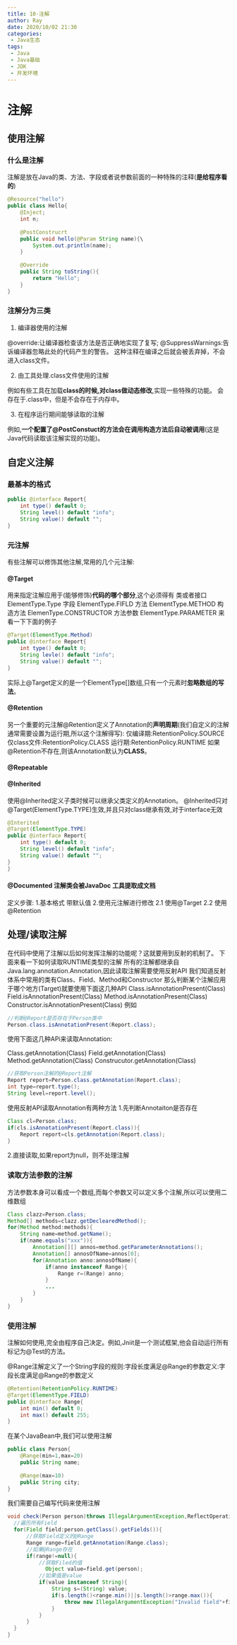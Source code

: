 ```yaml
---
title: 10-注解
author: Ray
date: 2020/10/02 21:30
categories:
 - Java生态
tags:
 - Java
 - Java基础
 - JDK
 - 开发环境
---
```

# 注解

## 使用注解

### 什么是注解

注解是放在Java的类、方法、字段或者说参数前面的一种特殊的注释(**是给程序看的**)

```java
@Resource("hello")
public class Hello{
    @Inject;
    int n;
  
    @PostConstrucrt
    public void hello(@Param String name){\
        System.out.println(name);
	}
  
    @Override
    public String toString(){
        return "Hello";
    }
}
```

### 注解分为三类

1. 编译器使用的注解

@override:让编译器检查该方法是否正确地实现了复写;
@SuppressWarnings:告诉编译器忽略此处的代码产生的警告。
这种注释在编译之后就会被丢弃掉，不会进入class文件。

2. 由工具处理.class文件使用的注解

例如有些工具在加载**class的时候,对class做动态修改**,实现一些特殊的功能。
会存在于.class中，但是不会存在于内存中。

3. 在程序运行期间能够读取的注解

例如,**一个配置了@PostConstuct的方法会在调用构造方法后自动被调用**(这是Java代码读取该注解实现的功能)。

## 自定义注解

### 最基本的格式

```java
public @interface Report{
    int type() default 0;
    String level() default "info";
    String value() default "";
}
```

### 元注解

有些注解可以修饰其他注解,常用的几个元注解:

#### @Target

用来指定注解应用于(能够修饰)**代码的哪个部分**,这个必须得有
类或者接口 ElementType.Type
字段 ElementType.FIFLD
方法 ElementType.METHOD
构造方法 ElemenType.CONSTRUCTOR
方法参数 ElementType.PARAMETER
来看一下下面的例子

```java
@Target(ElementType.Method)
public @interface Report{
    int type() default 0;
    String levle() default "info";
    String value() default "";
}
```

实际上@Target定义的是一个ElementType[]数组,只有一个元素时**忽略数组的写法**。

#### @Retention

另一个重要的元注解@Retention定义了Annotation的**声明周期**(我们自定义的注解通常需要设置为运行期,所以这个注解得写):
仅编译期:RetentionPolicy.SOURCE
仅class文件:RetentionPolicy.CLASS
运行期:RetentionPolicy.RUNTIME
如果@Retention不存在,则该Annotation默认为**CLASS**。

#### @Repeatable

#### @Inherited

使用@Inherited定义子类时候可以继承父类定义的Annotation。
@Inherited只对@Target(ElementType.TYPE)生效,并且只对class继承有效,对于interface无效

```java
@Interited
@Target(ElementType.TYPE)
public @interface Report{
    int type() default 0;
    String level() default "info";
    String value() default "";
}
}
```

#### @Documented 注解类会被JavaDoc 工具提取成文档

定义步骤:
1.基本格式 带默认值
2.使用元注解进行修改
    2.1 使用@Target
    2.2 使用@Retention

## 处理/读取注解

在代码中使用了注解以后如何发挥注解的功能呢？这就要用到反射的机制了。
下面来看一下如何读取RUNTIME类型的注解
所有的注解都继承自Java.lang.annotation.Annotation,因此读取注解需要使用反射API
我们知道反射体系中常用的类有Class、Field、Method和Constructor
那么判断某个注解应用于哪个地方(Target)就要使用下面这几种API
Class.isAnnotationPresent(Class)
Field.isAnnotationPresent(Class)
Method.isAnnotationPresent(Class)
Constructor.isAnnotationPresent(Class)
例如

```java
//判断@Report是否存在于Person类中
Person.class.isAnnotationPresent(Report.class);
```

使用下面这几种APi来读取Annotation:

Class.getAnnotation(Class)
Field.getAnnotation(Class)
Method.getAnnotation(Class)
Construcutor.getAnnotation(Class)

```java
//获取Person注解的@Report注解
Report report=Person.class.getAnnotation(Report.class);
int type=report.type();
String level=report.level();
```

使用反射API读取Annotation有两种方法
1.先判断Annotaiton是否存在

```java
Class cl=Person.class;
if(cls.isAnnotationPresent(Report.class)){
    Report report=cls.getAnnotation(Report.class);
}
```

2.直接读取,如果report为null，则不处理注解

### 读取方法参数的注解

方法参数本身可以看成一个数组,而每个参数又可以定义多个注解,所以可以使用二维数组

```java
Class clazz=Person.class;
Method[] methods=clazz.getDeclearedMethod();
for(Method method:methods){
    String name=method.getName();
    if(name.equals("xxx")){
        Annotation[][] annos=method.getParameterAnnotations();
        Annotation[] annosOfName=annos[0];
        for(Annotation anno:annosOfName){
            if(anno instanceof Range){
                Range r=(Range) anno;
            }
            ...
        }
    }
}
```

### 使用注解

注解如何使用,完全由程序自己决定。例如,Jniit是一个测试框架,他会自动运行所有标记为@Test的方法。

@Range注解定义了一个String字段的规则:字段长度满足@Range的参数定义:字段长度满足@Range的参数定义

```java
@Retention(RetentionPolicy.RUNTIME)
@Target(ElementType.FIELD)
public @interface Range{
    int min() default 0;
    int max() default 255;
}
```

在某个JavaBean中,我们可以使用注解

```java
public class Person{
    @Range(min=1,max=20)
    public String name;
  
    @Range(max=10)
    public String city;
}
```

我们需要自己编写代码来使用注解

```java
void check(Person person)throws IllegalArgumentException,ReflectOperationException{
  //遍历所有Field
  for(Field field:person.getClass().getFields()){
      //获取Field定义的@Range
      Range range=field.getAnnotation(Range.class);
      //如果@Range存在
      if(range!=null){
          //获取Filed的值
			Object value=field.get(person);
          //如果值是value
          if(value instanceof String){
              String s=(String) value;
              if(s.length()<range.min()||s.length()>range.max()){
                  throw new IllegalArgumentException("Invalid field"+field.getName());
              }
          }
      }
  }  
}
```
